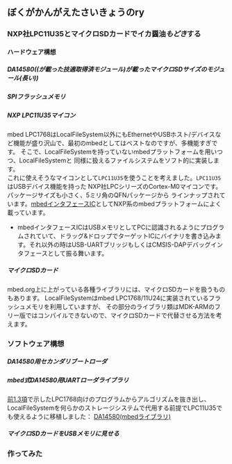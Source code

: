 ## ぼくがかんがえたさいきょうのry
### NXP社LPC11U35とマイクロSDカードでイカ醤油*もどき*する
#### ハードウェア構想
##### DA14580((が載った技適取得済モジュール)が載ったマイクロSDサイズのモジュール(長い))

##### SPIフラッシュメモリ

##### NXP LPC11U35マイコン
mbed LPC1768はLocalFileSystem以外にもEthernetやUSBホスト/デバイスなど機能が盛り沢山で、最初のmbedとしてはベストなのですが、多機能すぎです。
そこで、LocalFileSystemを持っていないmbedプラットフォームを用いつつ、LocalFileSystemと
同様に扱えるファイルシステムをソフト的に実装します。  
これに使えそうなマイコンとして`LPC11U35`を使うことを考えました。`LPC11U35`はUSBデバイス機能を持った
NXP社LPCシリーズのCortex-M0マイコンです。パッケージサイズも小さく、5ミリ角のQFNパッケージから
ラインナップされています。[mbedインタフェースIC][1]としてNXP系のmbedプラットフォームによく載っています。
* mbedインタフェースICはUSBメモリとしてPCに認識されるようにプログラムされていて、ドラッグ&ドロップでターゲットICにバイナリを書き込みます。それ以外の時はUSB-UARTブリッジもしくはCMSIS-DAPデバッグインタフェースとして振る舞います。

##### マイクロSDカード
mbed.org上に上がっている各種ライブラリには、マイクロSDカードを扱うものもあります。
LocalFileSystemはmbed LPC1768/11U24に実装されているフラッシュメモリを利用していますが、
その部分のライブラリ類はMDK-ARMのフリー版ではコンパイルできないので、マイクロSDカードで代替させる方法を考えます。

### ソフトウェア構想
##### DA14580用セカンダリブートローダ

##### mbed式DA14580用UARTローダライブラリ
[前1.3項](1.3_use_mbed.md)で示したLPC1768向けのプログラムからアルゴリズムを抜き出し、LocalFileSystemを何らかのストレージシステムで代用する前提でLPC11U35でも使えるように移植しました：
[DA14580(mbedライブラリ)][2]

##### マイクロSDカードをUSBメモリに見せる

### 作ってみた


[1]: https://developer.mbed.org/users/MACRUM/notebook/mbed-hdk/
[2]: https://developer.mbed.org/users/k4zuki/code/DA14580/
[3]: https://developer.mbed.org/users/va009039/
[4]: https://developer.mbed.org/users/k4zuki/code/USBLocalFileSystem/